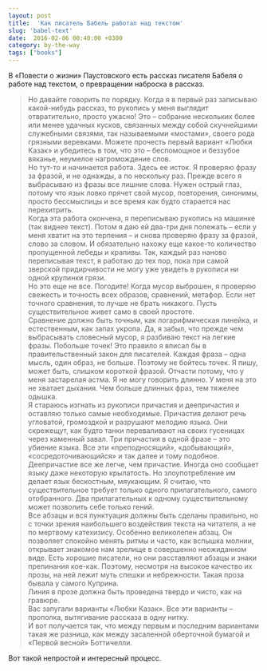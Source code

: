 ```yaml
---
layout: post
title:  'Как писатель Бабель работал над текстом'
slug: 'babel-text'
date:  2016-02-06 00:40:00 +0300
category: by-the-way
tags: ["books"]
---
```


В «Повести о жизни» Паустовского есть рассказ писателя Бабеля о работе над текстом, о превращении наброска в рассказ.

> Но давайте говорить по порядку. Когда я в первый раз записываю какой-нибудь рассказ, то рукопись у меня выглядит отвратительно, просто ужасно! Это – собрание нескольких более или менее удачных кусков, связанных между собой скучнейшими служебными связями, так называемыми «мостами», своего рода грязными веревками. Можете прочесть первый вариант «Любки Казак» и убедитесь в том, что это – беспомощное и беззубое вяканье, неумелое нагромождение слов.  
Но тут-то и начинается работа. Здесь ее исток. Я проверяю фразу за фразой, и не однажды, а по нескольку раз. Прежде всего я выбрасываю из фразы все лишние слова. Нужен острый глаз, потому что язык ловко прячет свой мусор, повторения, синонимы, просто бессмыслицы и все время как будто старается нас перехитрить.  
Когда эта работа окончена, я переписываю рукопись на машинке (так виднее текст). Потом я даю ей два-три дня полежать – если у меня хватит на это терпения – и снова проверяю фразу за фразой, слово за словом. И обязательно нахожу еще какое-то количество пропущенной лебеды и крапивы. Так, каждый раз наново переписывая текст, я работаю до тех пор, пока при самой зверской придирчивости не могу уже увидеть в рукописи ни одной крупинки грязи.  
Но это еще не все. Погодите! Когда мусор выброшен, я проверяю свежесть и точность всех образов, сравнений, метафор. Если нет точного сравнения, то лучше не брать никакого. Пусть существительное живет само в своей простоте.  
Сравнение должно быть точным, как логарифмическая линейка, и естественным, как запах укропа. Да, я забыл, что прежде чем выбрасывать словесный мусор, я разбиваю текст на легкие фразы. Побольше точек! Это правило я вписал бы в правительственный закон для писателей. Каждая фраза – одна мысль, один образ, не больше. Поэтому не бойтесь точек. Я пишу, может быть, слишком короткой фразой. Отчасти потому, что у меня застарелая астма. Я не могу говорить длинно. У меня на это не хватает дыхания. Чем больше длинных фраз, тем тяжелее одышка.  
Я стараюсь изгнать из рукописи причастия и деепричастия и оставляю только самые необходимые. Причастия делают речь угловатой, громоздкой и разрушают мелодию языка. Они скрежещут, как будто танки переваливают на своих гусеницах через каменный завал. Три причастия в одной фразе – это убиение языка. Все эти «преподносящий», «добывающий», «сосредоточивающийся» и так далее и тому подобное. Деепричастие все же легче, чем причастие. Иногда оно сообщает языку даже некоторую крылатость. Но злоупотребление им делает язык бескостным, мяукающим. Я считаю, что существительное требует только одного прилагательного, самого отобранного. Два прилагательных к одному существительному может позволить себе только гений.  
Все абзацы и вся пунктуация должны быть сделаны правильно, но с точки зрения наибольшего воздействия текста на читателя, а не по мертвому катехизису. Особенно великолепен абзац. Он позволяет спокойно менять ритмы и часто, как вспышка молнии, открывает знакомое нам зрелище в совершенно неожиданном виде. Есть хорошие писатели, но они расставляют абзацы и знаки препинания кое-как. Поэтому, несмотря на высокое качество их прозы, на ней лежит муть спешки и небрежности. Такая проза бывала у самого Куприна.  
Линия в прозе должна быть проведена твердо и чисто, как на гравюре.  
Вас запугали варианты «Любки Казак». Все эти варианты – прополка, вытягивание рассказа в одну нитку.  
И вот получается так, что между первым и последним вариантами такая же разница, как между засаленной оберточной бумагой и «Первой весной» Боттичелли.

Вот такой непростой и интересный процесс.

